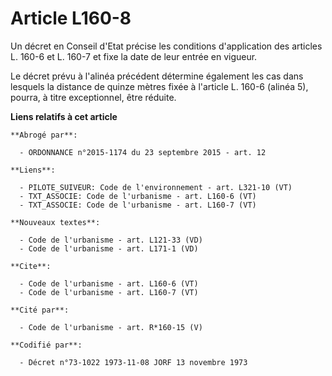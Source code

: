 # Article L160-8

Un décret en Conseil d'Etat précise les conditions d'application des articles L. 160-6 et L. 160-7 et fixe la date de leur
entrée en vigueur. 

Le décret prévu à l'alinéa précédent détermine également les cas dans lesquels la distance de quinze mètres fixée à l'article
L. 160-6 (alinéa 5), pourra, à titre exceptionnel, être réduite.

**Liens relatifs à cet article**

	**Abrogé par**:

	  - ORDONNANCE n°2015-1174 du 23 septembre 2015 - art. 12

	**Liens**:

	  - PILOTE_SUIVEUR: Code de l'environnement - art. L321-10 (VT)
	  - TXT_ASSOCIE: Code de l'urbanisme - art. L160-6 (VT)
	  - TXT_ASSOCIE: Code de l'urbanisme - art. L160-7 (VT)

	**Nouveaux textes**:

	  - Code de l'urbanisme - art. L121-33 (VD)
	  - Code de l'urbanisme - art. L171-1 (VD)

	**Cite**:

	  - Code de l'urbanisme - art. L160-6 (VT)
	  - Code de l'urbanisme - art. L160-7 (VT)

	**Cité par**:

	  - Code de l'urbanisme - art. R*160-15 (V)

	**Codifié par**:

	  - Décret n°73-1022 1973-11-08 JORF 13 novembre 1973
